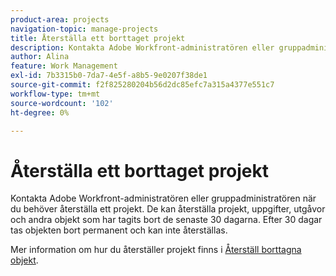 ```yaml
---
product-area: projects
navigation-topic: manage-projects
title: Återställa ett borttaget projekt
description: Kontakta Adobe Workfront-administratören eller gruppadministratören när du behöver återställa ett projekt. De kan återställa projekt, uppgifter, utgåvor och andra objekt som har tagits bort de senaste 30 dagarna. Efter 30 dagar tas objekten bort permanent och kan inte återställas.
author: Alina
feature: Work Management
exl-id: 7b3315b0-7da7-4e5f-a8b5-9e0207f38de1
source-git-commit: f2f825280204b56d2dc85efc7a315a4377e551c7
workflow-type: tm+mt
source-wordcount: '102'
ht-degree: 0%

---
```


# Återställa ett borttaget projekt

Kontakta Adobe Workfront-administratören eller gruppadministratören när du behöver återställa ett projekt. De kan återställa projekt, uppgifter, utgåvor och andra objekt som har tagits bort de senaste 30 dagarna. Efter 30 dagar tas objekten bort permanent och kan inte återställas.

Mer information om hur du återställer projekt finns i [Återställ borttagna objekt](../../../administration-and-setup/manage-workfront/manage-deleted-items/restore-deleted-items.md).
